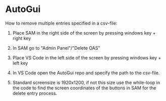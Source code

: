 # AutoGui

How to remove multiple entries specified in a csv-file:

1. Place SAM in the right side of the screen by pressing windows key + right key

2. In SAM go to "Admin Panel"/"Delete OAS"

3. Place VS Code in the left side of the screen by pressing windows key + left key

4. In VS Code open the AutoGui repo and specify the path to the csv-file.

5. Standard screensize is 1920x1200, if not this size use the while-loop in the code to find the screen coordinates of the buttons in SAM for the delete entry process.